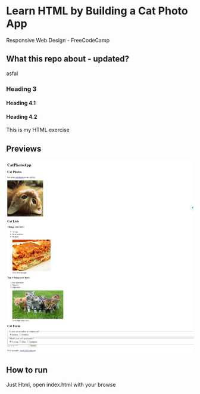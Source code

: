 # Learn HTML by Building a Cat Photo App

Responsive Web Design - FreeCodeCamp

## What this repo about - updated?

asfal

### Heading 3

#### Heading 4.1

#### Heading 4.2

This is my HTML exercise

## Previews

![preview-1](/previews/preview-1.jpeg)

## How to run

Just Html, open index.html with your browse
